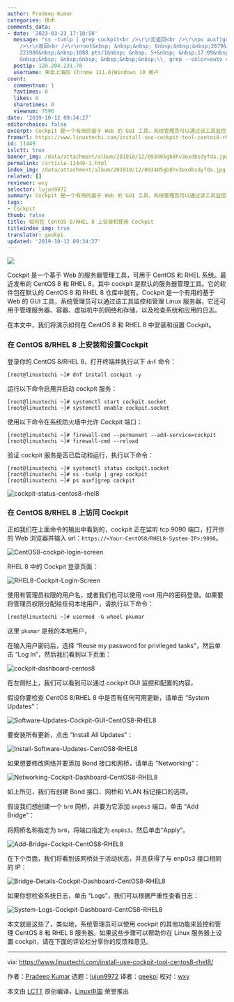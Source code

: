 ```yaml
---
author: Pradeep Kumar
categories: 技术
comments_data:
- date: '2023-03-23 17:10:58'
  message: "ss -tunlp | grep cockpit<br />\r\n无返回<br />\r\nps auxf|grep cockpit<br
    />\r\n返回<br />\r\nroot&nbsp; &nbsp;&nbsp; &nbsp;&nbsp;&nbsp;2679&nbsp;&nbsp;0.0&nbsp;&nbsp;0.0
    221900&nbsp;&nbsp;1088 pts/1&nbsp; &nbsp; S+&nbsp; &nbsp;17:09&nbsp; &nbsp;0:00&nbsp;&nbsp;|&nbsp;
    &nbsp;&nbsp; &nbsp;&nbsp; &nbsp;&nbsp;&nbsp;\\_ grep --color=auto cockpit"
  postip: 120.204.231.78
  username: 来自上海的 Chrome 111.0|Windows 10 用户
count:
  commentnum: 1
  favtimes: 0
  likes: 0
  sharetimes: 0
  viewnum: 7596
date: '2019-10-12 09:34:27'
editorchoice: false
excerpt: Cockpit 是一个有用的基于 Web 的 GUI 工具，系统管理员可以通过该工具监控和管理 Linux 服务器，它还可用于管理服务器、容器、虚拟机中的网络和存储，以及检查系统和应用的日志。
fromurl: https://www.linuxtechi.com/install-use-cockpit-tool-centos8-rhel8/
id: 11449
islctt: true
banner_img: /data/attachment/album/201910/12/093405gb8hv3exdbsdyfda.jpg
permalink: /article-11449-1.html
index_img: /data/attachment/album/201910/12/093405gb8hv3exdbsdyfda.jpg.thumb.jpg
related: []
reviewer: wxy
selector: lujun9972
summary: Cockpit 是一个有用的基于 Web 的 GUI 工具，系统管理员可以通过该工具监控和管理 Linux 服务器，它还可用于管理服务器、容器、虚拟机中的网络和存储，以及检查系统和应用的日志。
tags:
- Cockpit
thumb: false
title: 如何在 CentOS 8/RHEL 8 上安装和使用 Cockpit
titleindex_img: true
translator: geekpi
updated: '2019-10-12 09:34:27'
---
```


![](/data/attachment/album/201910/12/093405gb8hv3exdbsdyfda.jpg)


Cockpit 是一个基于 Web 的服务器管理工具，可用于 CentOS 和 RHEL 系统。最近发布的 CentOS 8 和 RHEL 8，其中 cockpit 是默认的服务器管理工具。它的软件包在默认的 CentOS 8 和 RHEL 8 仓库中就有。Cockpit 是一个有用的基于 Web 的 GUI 工具，系统管理员可以通过该工具监控和管理 Linux 服务器，它还可用于管理服务器、容器、虚拟机中的网络和存储，以及检查系统和应用的日志。


在本文中，我们将演示如何在 CentOS 8 和 RHEL 8 中安装和设置 Cockpit。


### 在 CentOS 8/RHEL 8 上安装和设置Cockpit


登录你的 CentOS 8/RHEL 8，打开终端并执行以下 `dnf` 命令：



```
[root@linuxtechi ~]# dnf install cockpit -y
```

运行以下命令启用并启动 cockpit 服务：



```
[root@linuxtechi ~]# systemctl start cockpit.socket
[root@linuxtechi ~]# systemctl enable cockpit.socket
```

使用以下命令在系统防火墙中允许 Cockpit 端口：



```
[root@linuxtechi ~]# firewall-cmd --permanent --add-service=cockpit
[root@linuxtechi ~]# firewall-cmd --reload
```

验证 cockpit 服务是否已启动和运行，执行以下命令：



```
[root@linuxtechi ~]# systemctl status cockpit.socket
[root@linuxtechi ~]# ss -tunlp | grep cockpit
[root@linuxtechi ~]# ps auxf|grep cockpit
```

![cockpit-status-centos8-rhel8](/data/attachment/album/201910/12/093431e1qgq904y96xnz55.jpg)


### 在 CentOS 8/RHEL 8 上访问 Cockpit


正如我们在上面命令的输出中看到的，cockpit 正在监听 tcp 9090 端口，打开你的 Web 浏览器并输入 url：`https://<Your-CentOS8/RHEL8-System-IP>:9090`。


![CentOS8-cockpit-login-screen](/data/attachment/album/201910/12/093432n448mj7zb8817x5y.jpg)


RHEL 8 中的 Cockpit 登录页面：


![RHEL8-Cockpit-Login-Screen](/data/attachment/album/201910/12/093433l77b74lq1ba76a6a.jpg)


使用有管理员权限的用户名，或者我们也可以使用 root 用户的密码登录。如果要将管理员权限分配给任何本地用户，请执行以下命令：



```
[root@linuxtechi ~]# usermod -G wheel pkumar
```

这里 `pkumar` 是我的本地用户，


在输入用户密码后，选择 “Reuse my password for privileged tasks”，然后单击 “Log In”，然后我们看到以下页面：


![cockpit-dashboard-centos8](/data/attachment/album/201910/12/093434qznbnpkaavni47kv.jpg)


在左侧栏上，我们可以看到可以通过 cockpit GUI 监控和配置的内容，


假设你要检查 CentOS 8/RHEL 8 中是否有任何可用更新，请单击 “System Updates”：


![Software-Updates-Cockpit-GUI-CentOS8-RHEL8](/data/attachment/album/201910/12/093436x559d52tm4s0ei7b.jpg)


要安装所有更新，点击 “Install All Updates”：


![Install-Software-Updates-CentOS8-RHEL8](/data/attachment/album/201910/12/093437ldid422d4d67fsks.jpg)


如果想要修改网络并要添加 Bond 接口和网桥，请单击 “Networking”：


![Networking-Cockpit-Dashboard-CentOS8-RHEL8](/data/attachment/album/201910/12/093438kp6mcw8777r7y82w.jpg)


如上所见，我们有创建 Bond 接口、网桥和 VLAN 标记接口的选项。


假设我们想创建一个 `br0` 网桥，并要为它添加 `enp0s3` 端口，单击 “Add Bridge”：


将网桥名称指定为 `br0`，将端口指定为 `enp0s3`，然后单击“Apply”。


![Add-Bridge-Cockpit-CentOS8-RHEL8](/data/attachment/album/201910/12/093440y2fec8vllvcs8dre.jpg)


在下个页面，我们将看到该网桥处于活动状态，并且获得了与 enp0s3 接口相同的 IP：


![Bridge-Details-Cockpit-Dashboard-CentOS8-RHEL8](/data/attachment/album/201910/12/093442wigngfcfeqhi00cl.jpg)


如果你想检查系统日志，单击 “Logs”，我们可以根据严重性查看日志：


![System-Logs-Cockpit-Dashboard-CentOS8-RHEL8](/data/attachment/album/201910/12/093443vxm4989d8j3j6r43.jpg)


本文就是这些了，类似地，系统管理员可以使用 cockpit 的其他功能来监控和管理 CentOS 8 和 RHEL 8 服务器。如果这些步骤可以帮助你在 Linux 服务器上设置 cockpit，请在下面的评论栏分享你的反馈和意见。




---


via: <https://www.linuxtechi.com/install-use-cockpit-tool-centos8-rhel8/>


作者：[Pradeep Kumar](https://www.linuxtechi.com/author/pradeep/) 选题：[lujun9972](https://github.com/lujun9972) 译者：[geekpi](https://github.com/geekpi) 校对：[wxy](https://github.com/wxy)


本文由 [LCTT](https://github.com/LCTT/TranslateProject) 原创编译，[Linux中国](https://linux.cn/) 荣誉推出
